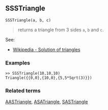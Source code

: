 ## SSSTriangle

```
SSSTriangle(a, b, c)
```

> returns a triangle from 3 sides `a`, `b` and `c`.

See:
* [Wikipedia - Solution of triangles](https://en.wikipedia.org/wiki/Solution_of_triangles)
 

### Examples

``` 
>> SSSTriangle(10,10,10)
Triangle({{0,0},{10,0},{5,5*Sqrt(3)}})
```

### Related terms 
[AASTriangle](AASTriangle.md), [ASATriangle](ASATriangle.md), [SASTriangle](SASTriangle.md)